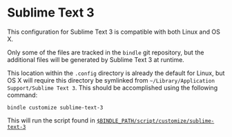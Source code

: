# Sublime Text 3

This configuration for Sublime Text 3 is compatible with both Linux and OS X.

Only some of the files are tracked in the `bindle` git repository, but the
additional files will be generated by Sublime Text 3 at runtime.

This location within the `.config` directory is already the default for Linux,
but OS X will require this directory be symlinked from
`~/Library/Application Support/Sublime Text 3`. This should be accomplished
using the following command:

    bindle customize sublime-text-3

This will run the script found in
[`$BINDLE_PATH/script/customize/sublime-text-3`
](https://github.com/alphabetum/dotfiles/blob/master/script/customize/sublime-text-3)
